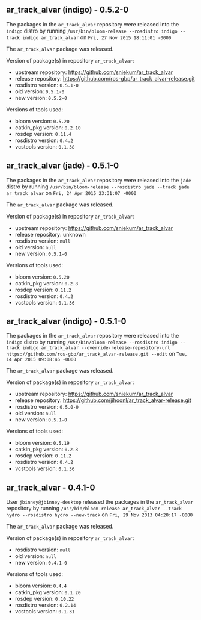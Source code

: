 ## ar_track_alvar (indigo) - 0.5.2-0

The packages in the `ar_track_alvar` repository were released into the `indigo` distro by running `/usr/bin/bloom-release --rosdistro indigo --track indigo ar_track_alvar` on `Fri, 27 Nov 2015 18:11:01 -0000`

The `ar_track_alvar` package was released.

Version of package(s) in repository `ar_track_alvar`:
- upstream repository: https://github.com/sniekum/ar_track_alvar
- release repository: https://github.com/ros-gbp/ar_track_alvar-release.git
- rosdistro version: `0.5.1-0`
- old version: `0.5.1-0`
- new version: `0.5.2-0`

Versions of tools used:
- bloom version: `0.5.20`
- catkin_pkg version: `0.2.10`
- rosdep version: `0.11.4`
- rosdistro version: `0.4.2`
- vcstools version: `0.1.38`


## ar_track_alvar (jade) - 0.5.1-0

The packages in the `ar_track_alvar` repository were released into the `jade` distro by running `/usr/bin/bloom-release --rosdistro jade --track jade ar_track_alvar` on `Fri, 24 Apr 2015 23:31:07 -0000`

The `ar_track_alvar` package was released.

Version of package(s) in repository `ar_track_alvar`:
- upstream repository: https://github.com/sniekum/ar_track_alvar
- release repository: unknown
- rosdistro version: `null`
- old version: `null`
- new version: `0.5.1-0`

Versions of tools used:
- bloom version: `0.5.20`
- catkin_pkg version: `0.2.8`
- rosdep version: `0.11.2`
- rosdistro version: `0.4.2`
- vcstools version: `0.1.36`


## ar_track_alvar (indigo) - 0.5.1-0

The packages in the `ar_track_alvar` repository were released into the `indigo` distro by running `/usr/bin/bloom-release --rosdistro indigo --track indigo ar_track_alvar --override-release-repository-url https://github.com/ros-gbp/ar_track_alvar-release.git --edit` on `Tue, 14 Apr 2015 09:08:46 -0000`

The `ar_track_alvar` package was released.

Version of package(s) in repository `ar_track_alvar`:
- upstream repository: https://github.com/sniekum/ar_track_alvar
- release repository: https://github.com/jihoonl/ar_track_alvar-release.git
- rosdistro version: `0.5.0-0`
- old version: `null`
- new version: `0.5.1-0`

Versions of tools used:
- bloom version: `0.5.19`
- catkin_pkg version: `0.2.8`
- rosdep version: `0.11.2`
- rosdistro version: `0.4.2`
- vcstools version: `0.1.36`


## ar_track_alvar - 0.4.1-0

User `jbinney@jbinney-desktop` released the packages in the `ar_track_alvar` repository by running `/usr/bin/bloom-release ar_track_alvar --track hydro --rosdistro hydro --new-track` on `Fri, 29 Nov 2013 04:20:17 -0000`

The `ar_track_alvar` package was released.

Version of package(s) in repository `ar_track_alvar`:
- rosdistro version: `null`
- old version: `null`
- new version: `0.4.1-0`

Versions of tools used:
- bloom version: `0.4.4`
- catkin_pkg version: `0.1.20`
- rosdep version: `0.10.22`
- rosdistro version: `0.2.14`
- vcstools version: `0.1.31`


